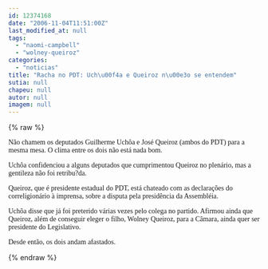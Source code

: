 ```yaml
---
id: 12374168
date: "2006-11-04T11:51:00Z"
last_modified_at: null
tags:
  - "naomi-campbell"
  - "wolney-queiroz"
categories:
  - "noticias"
title: "Racha no PDT: Uch\u00f4a e Queiroz n\u00e3o se entendem"
sutia: null
chapeu: null
autor: null
imagem: null
---
```

{% raw %}
<p><P><FONT face=Verdana>Não chamem os deputados Guilherme Uchôa e José Queiroz (ambos do PDT) para a mesma mesa. O clima entre os dois não está nada bom. </FONT></P></p>
<p><P><FONT face=Verdana>Uchôa confidenciou a alguns deputados que cumprimentou Queiroz no plenário, mas a gentileza não foi retribu?da. </FONT></P></p>
<p><P><FONT face=Verdana>Queiroz, que é presidente estadual do PDT,&nbsp;está chateado com as declarações do correligionário à imprensa, sobre a disputa pela presidência da Assembléia.</FONT></P></p>
<p><P><FONT face=Verdana>Uchôa disse que já foi preterido várias vezes pelo colega no partido. Afirmou ainda que Queiroz, além de conseguir eleger o filho, Wolney Queiroz, para a Câmara, ainda quer ser presidente do Legislativo.</FONT></P></p>
<p><P><FONT face=Verdana>Desde então, os dois andam afastados.</FONT></P> </p>
{% endraw %}